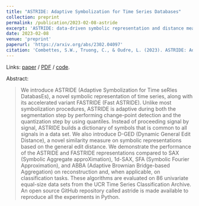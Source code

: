 ```yaml
---
title: "ASTRIDE: Adaptive Symbolization for Time Series Databases"
collection: preprint
permalink: /publication/2023-02-08-astride
excerpt: 'ASTRIDE: data-driven symbolic representation and distance measure for univariate time series.'
date: 2023-02-08
venue: 'preprint'
paperurl: 'https://arxiv.org/abs/2302.04097'
citation: 'Combettes, S.W., Truong, C., & Oudre, L. (2023). ASTRIDE: Adaptive Symbolization for Time Series Databases. ArXiv, abs/2302.04097.'
---
```


Links: [paper](https://arxiv.org/abs/2302.04097) / [PDF](https://arxiv.org/pdf/2302.04097.pdf) / [code](https://github.com/sylvaincom/astride).

Abstract:
>We introduce ASTRIDE (Adaptive Symbolization for Time seRIes DatabasEs), a novel symbolic representation of time series, along with its accelerated variant FASTRIDE (Fast ASTRIDE). Unlike most symbolization procedures, ASTRIDE is adaptive during both the segmentation step by performing change-point detection and the quantization step by using quantiles. Instead of proceeding signal by signal, ASTRIDE builds a dictionary of symbols that is common to all signals in a data set. We also introduce D-GED (Dynamic General Edit Distance), a novel similarity measure on symbolic representations based on the general edit distance. We demonstrate the performance of the ASTRIDE and FASTRIDE representations compared to SAX (Symbolic Aggregate approXimation), 1d-SAX, SFA (Symbolic Fourier Approximation), and ABBA (Adaptive Brownian Bridge-based Aggregation) on reconstruction and, when applicable, on classification tasks. These algorithms are evaluated on 86 univariate equal-size data sets from the UCR Time Series Classification Archive. An open source GitHub repository called astride is made available to reproduce all the experiments in Python.